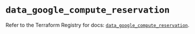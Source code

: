 # `data_google_compute_reservation`

Refer to the Terraform Registry for docs: [`data_google_compute_reservation`](https://registry.terraform.io/providers/hashicorp/google/6.15.0/docs/data-sources/compute_reservation).
